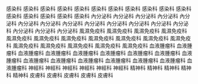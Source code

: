 ﻿感染科
感染科
感染科
感染科
感染科
感染科
感染科
感染科
感染科
感染科
感染科
感染科
感染科
感染科
感染科
感染科
內分泌科
內分泌科
內分泌科
內分泌科
內分泌科
內分泌科
內分泌科
內分泌科
內分泌科
內分泌科
內分泌科
內分泌科
內分泌科
內分泌科
內分泌科
內分泌科
風濕免疫科
風濕免疫科
風濕免疫科
風濕免疫科
風濕免疫科
風濕免疫科
風濕免疫科
風濕免疫科
風濕免疫科
風濕免疫科
風濕免疫科
風濕免疫科
風濕免疫科
風濕免疫科
風濕免疫科
風濕免疫科
血液腫瘤科
血液腫瘤科
血液腫瘤科
血液腫瘤科
血液腫瘤科
血液腫瘤科
血液腫瘤科
血液腫瘤科
血液腫瘤科
血液腫瘤科
血液腫瘤科
血液腫瘤科
血液腫瘤科
血液腫瘤科
血液腫瘤科
血液腫瘤科
神經科
神經科
神經科
神經科
神經科
神經科
精神科
精神科
精神科
精神科
精神科
皮膚科
皮膚科
皮膚科
皮膚科
皮膚科

